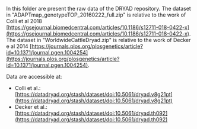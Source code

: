 In this folder are present the raw data of the DRYAD repository.
The dataset in "ADAPTmap_genotypeTOP_20160222_full.zip" is relative to the work of Colli et al 2018 [https://gsejournal.biomedcentral.com/articles/10.1186/s12711-018-0422-x](https://gsejournal.biomedcentral.com/articles/10.1186/s12711-018-0422-x).
The dataset in "WorldwideCattleDryad.zip" is relative to the work of Decker e al 2014 [https://journals.plos.org/plosgenetics/article?id=10.1371/journal.pgen.1004254](https://journals.plos.org/plosgenetics/article?id=10.1371/journal.pgen.1004254).

Data are accessible at:
* Colli et al.: [https://datadryad.org/stash/dataset/doi:10.5061/dryad.v8g21pt](https://datadryad.org/stash/dataset/doi:10.5061/dryad.v8g21pt)
* Decker et al.: [https://datadryad.org/stash/dataset/doi:10.5061/dryad.th092](https://datadryad.org/stash/dataset/doi:10.5061/dryad.th092)
